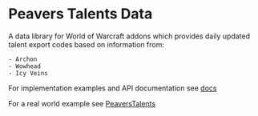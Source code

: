 # Peavers Talents Data

A data library for World of Warcraft addons which provides daily updated talent export codes based on information from:

    - Archon
    - Wowhead
    - Icy Veins

For implementation examples and API documentation see [docs](https://github.com/peavers/PeaversTalentsData/blob/master/docs/index.md)

For a real world example see [PeaversTalents](https://github.com/peavers/PeaversTalents)